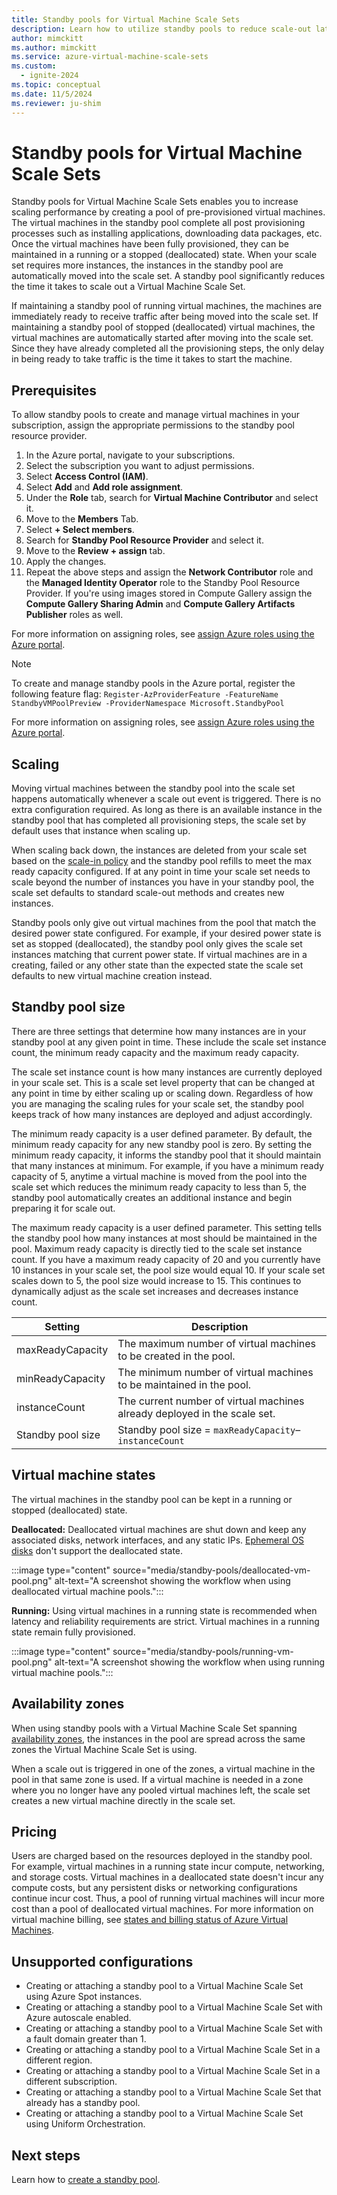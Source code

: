 ```yaml
---
title: Standby pools for Virtual Machine Scale Sets
description: Learn how to utilize standby pools to reduce scale-out latency with Virtual Machine Scale Sets.
author: mimckitt
ms.author: mimckitt
ms.service: azure-virtual-machine-scale-sets
ms.custom:
  - ignite-2024
ms.topic: conceptual
ms.date: 11/5/2024
ms.reviewer: ju-shim
---
```


# Standby pools for Virtual Machine Scale Sets

Standby pools for Virtual Machine Scale Sets enables you to increase scaling performance by creating a pool of pre-provisioned virtual machines. The virtual machines in the standby pool complete all post provisioning processes such as installing applications, downloading data packages, etc. Once the virtual machines have been fully provisioned, they can be maintained in a running or a stopped (deallocated) state. When your scale set requires more instances, the instances in the standby pool are automatically moved into the scale set. A standby pool significantly reduces the time it takes to scale out a Virtual Machine Scale Set. 

If maintaining a standby pool of running virtual machines, the machines are immediately ready to receive traffic after being moved into the scale set. If maintaining a standby pool of stopped (deallocated) virtual machines, the virtual machines are automatically started after moving into the scale set. Since they have already completed all the provisioning steps, the only delay in being ready to take traffic is the time it takes to start the machine. 

## Prerequisites

To allow standby pools to create and manage virtual machines in your subscription, assign the appropriate permissions to the standby pool resource provider. 

1) In the Azure portal, navigate to your subscriptions.
2) Select the subscription you want to adjust permissions.
3) Select **Access Control (IAM)**.
4) Select **Add** and **Add role assignment**.
5) Under the **Role** tab, search for **Virtual Machine Contributor** and select it.
6) Move to the **Members** Tab.
7) Select **+ Select members**.
8) Search for **Standby Pool Resource Provider** and select it.
9) Move to the **Review + assign** tab.
10) Apply the changes. 
11) Repeat the above steps and assign the **Network Contributor** role and the **Managed Identity Operator** role to the Standby Pool Resource Provider. If you're using images stored in Compute Gallery assign the **Compute Gallery Sharing Admin** and **Compute Gallery Artifacts Publisher** roles as well.

For more information on assigning roles, see [assign Azure roles using the Azure portal](/azure/role-based-access-control/quickstart-assign-role-user-portal).


> [!NOTE]
> To create and manage standby pools in the Azure portal, register the following feature flag:
> `Register-AzProviderFeature -FeatureName StandbyVMPoolPreview -ProviderNamespace Microsoft.StandbyPool`

For more information on assigning roles, see [assign Azure roles using the Azure portal](/azure/role-based-access-control/quickstart-assign-role-user-portal).


## Scaling

Moving virtual machines between the standby pool into the scale set happens automatically whenever a scale out event is triggered. There is no extra configuration required. As long as there is an available instance in the standby pool that has completed all provisioning steps, the scale set by default uses that instance when scaling up. 

When scaling back down, the instances are deleted from your scale set based on the [scale-in policy](virtual-machine-scale-sets-scale-in-policy.md) and the standby pool refills to meet the max ready capacity configured. If at any point in time your scale set needs to scale beyond the number of instances you have in your standby pool, the scale set defaults to standard scale-out methods and creates new instances.

Standby pools only give out virtual machines from the pool that match the desired power state configured. For example, if your desired power state is set as stopped (deallocated), the standby pool only gives the scale set instances matching that current power state. If virtual machines are in a creating, failed or any other state than the expected state the scale set defaults to new virtual machine creation instead.

## Standby pool size
There are three settings that determine how many instances are in your standby pool at any given point in time. These include the scale set instance count, the minimum ready capacity and the maximum ready capacity. 

The scale set instance count is how many instances are currently deployed in your scale set. This is a scale set level property that can be changed at any point in time by either scaling up or scaling down. Regardless of how you are managing the scaling rules for your scale set, the standby pool keeps track of how many instances are deployed and adjust accordingly. 

The minimum ready capacity is a user defined parameter. By default, the minimum ready capacity for any new standby pool is zero. By setting the minimum ready capacity, it informs the standby pool that it should maintain that many instances at minimum. For example, if you have a minimum ready capacity of 5, anytime a virtual machine is moved from the pool into the scale set which reduces the minimum ready capacity to less than 5, the standby pool automatically creates an additional instance and begin preparing it for scale out. 

The maximum ready capacity is a user defined parameter. This setting tells the standby pool how many instances at most should be maintained in the pool. Maximum ready capacity is directly tied to the scale set instance count. If you have a maximum ready capacity of 20 and you currently have 10 instances in your scale set, the pool size would equal 10. If your scale set scales down to 5, the pool size would increase to 15. This continues to dynamically adjust as the scale set increases and decreases instance count. 

| Setting | Description | 
|---|---|
| maxReadyCapacity | The maximum number of virtual machines to be created in the pool.|
| minReadyCapacity | The minimum number of virtual machines to be maintained in the pool.|
| instanceCount | The current number of virtual machines already deployed in the scale set.|
| Standby pool size | Standby pool size = `maxReadyCapacity`– `instanceCount` |

## Virtual machine states

The virtual machines in the standby pool can be kept in a running or stopped (deallocated) state. 

**Deallocated:** Deallocated virtual machines are shut down and keep any associated disks, network interfaces, and any static IPs. [Ephemeral OS disks](../virtual-machines/ephemeral-os-disks.md) don't support the deallocated state. 

:::image type="content" source="media/standby-pools/deallocated-vm-pool.png" alt-text="A screenshot showing the workflow when using deallocated virtual machine pools.":::

**Running:** Using virtual machines in a running state is recommended when latency and reliability requirements are strict. Virtual machines in a running state remain fully provisioned. 

:::image type="content" source="media/standby-pools/running-vm-pool.png" alt-text="A screenshot showing the workflow when using running virtual machine pools.":::


## Availability zones
When using standby pools with a Virtual Machine Scale Set spanning [availability zones](virtual-machine-scale-sets-use-availability-zones.md), the instances in the pool are spread across the same zones the Virtual Machine Scale Set is using. 

When a scale out is triggered in one of the zones, a virtual machine in the pool in that same zone is used. If a virtual machine is needed in a zone where you no longer have any pooled virtual machines left, the scale set creates a new virtual machine directly in the scale set. 

## Pricing

Users are charged based on the resources deployed in the standby pool. For example, virtual machines in a running state incur compute, networking, and storage costs. Virtual machines in a deallocated state doesn't incur any compute costs, but any persistent disks or networking configurations continue incur cost. Thus, a pool of running virtual machines will incur more cost than a pool of deallocated virtual machines. For more information on virtual machine billing, see [states and billing status of Azure Virtual Machines](../virtual-machines/states-billing.md).

## Unsupported configurations
- Creating or attaching a standby pool to a Virtual Machine Scale Set using Azure Spot instances.
- Creating or attaching a standby pool to a Virtual Machine Scale Set with Azure autoscale enabled. 
- Creating or attaching a standby pool to a Virtual Machine Scale Set with a fault domain greater than 1. 
- Creating or attaching a standby pool to a Virtual Machine Scale Set in a different region. 
- Creating or attaching a standby pool to a Virtual Machine Scale Set in a different subscription.  
- Creating or attaching a standby pool to a Virtual Machine Scale Set that already has a standby pool.
- Creating or attaching a standby pool to a Virtual Machine Scale Set using Uniform Orchestration. 

## Next steps

Learn how to [create a standby pool](standby-pools-create.md).
